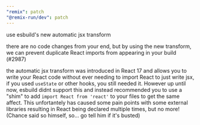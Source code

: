 ```yaml
---
"remix": patch
"@remix-run/dev": patch
---
```


use esbuild's new automatic jsx transform

there are no code changes from your end, but by using the new transform, we can prevent duplicate React imports from appearing in your build (#2987)

the automatic jsx transform was introduced in React 17 and allows you to write your React code without ever needing to import React to just write jsx, if you used `useState` or other hooks, you still needed it. However up until now, esbuild didnt support this and instead recommended you to use a "shim" to add `import React from 'react'` to your files to get the same affect. This unfortantely has caused some pain points with some external libraries resulting in React being declared multiple times, but no more! (Chance said so himself, so... go tell him if it's busted)
